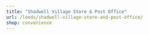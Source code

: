 ```yaml
---
title: "Shadwell Village Store & Post Office"
url: /leeds/shadwell-village-store-and-post-office/
shop: convenience
---
```

